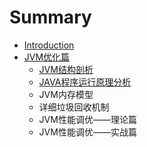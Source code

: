 # Summary

* [Introduction](README.md)
* [JVM优化篇](jvmyou-hua-pian.md)
  * [JVM结构剖析](jvmyou-hua-pian/213.md)
  * [JAVA程序运行原理分析](jvmyou-hua-pian/javacheng-xu-yun-xing-yuan-li-fen-xi.md)
  * JVM内存模型
  * 详细垃圾回收机制
  * JVM性能调优——理论篇
  * JVM性能调优——实战篇

